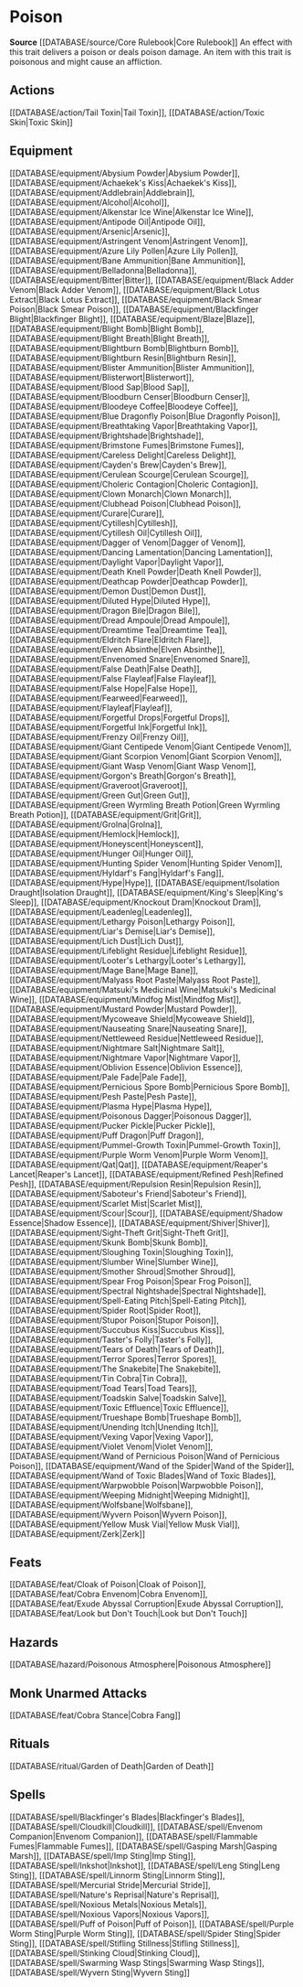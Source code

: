 ﻿---
id: '126'
name: Poison
rarity: Common
rus_type_level: null
source: '[[DATABASE/source/Core Rulebook|Core Rulebook]]'
trait:
- Poison
type: Trait

---
# Poison

**Source** [[DATABASE/source/Core Rulebook|Core Rulebook]] 
An effect with this trait delivers a poison or deals poison damage. An item with this trait is poisonous and might cause an affliction.

## Actions

[[DATABASE/action/Tail Toxin|Tail Toxin]], [[DATABASE/action/Toxic Skin|Toxic Skin]]

## Equipment

[[DATABASE/equipment/Abysium Powder|Abysium Powder]], [[DATABASE/equipment/Achaekek's Kiss|Achaekek's Kiss]], [[DATABASE/equipment/Addlebrain|Addlebrain]], [[DATABASE/equipment/Alcohol|Alcohol]], [[DATABASE/equipment/Alkenstar Ice Wine|Alkenstar Ice Wine]], [[DATABASE/equipment/Antipode Oil|Antipode Oil]], [[DATABASE/equipment/Arsenic|Arsenic]], [[DATABASE/equipment/Astringent Venom|Astringent Venom]], [[DATABASE/equipment/Azure Lily Pollen|Azure Lily Pollen]], [[DATABASE/equipment/Bane Ammunition|Bane Ammunition]], [[DATABASE/equipment/Belladonna|Belladonna]], [[DATABASE/equipment/Bitter|Bitter]], [[DATABASE/equipment/Black Adder Venom|Black Adder Venom]], [[DATABASE/equipment/Black Lotus Extract|Black Lotus Extract]], [[DATABASE/equipment/Black Smear Poison|Black Smear Poison]], [[DATABASE/equipment/Blackfinger Blight|Blackfinger Blight]], [[DATABASE/equipment/Blaze|Blaze]], [[DATABASE/equipment/Blight Bomb|Blight Bomb]], [[DATABASE/equipment/Blight Breath|Blight Breath]], [[DATABASE/equipment/Blightburn Bomb|Blightburn Bomb]], [[DATABASE/equipment/Blightburn Resin|Blightburn Resin]], [[DATABASE/equipment/Blister Ammunition|Blister Ammunition]], [[DATABASE/equipment/Blisterwort|Blisterwort]], [[DATABASE/equipment/Blood Sap|Blood Sap]], [[DATABASE/equipment/Bloodburn Censer|Bloodburn Censer]], [[DATABASE/equipment/Bloodeye Coffee|Bloodeye Coffee]], [[DATABASE/equipment/Blue Dragonfly Poison|Blue Dragonfly Poison]], [[DATABASE/equipment/Breathtaking Vapor|Breathtaking Vapor]], [[DATABASE/equipment/Brightshade|Brightshade]], [[DATABASE/equipment/Brimstone Fumes|Brimstone Fumes]], [[DATABASE/equipment/Careless Delight|Careless Delight]], [[DATABASE/equipment/Cayden's Brew|Cayden's Brew]], [[DATABASE/equipment/Cerulean Scourge|Cerulean Scourge]], [[DATABASE/equipment/Choleric Contagion|Choleric Contagion]], [[DATABASE/equipment/Clown Monarch|Clown Monarch]], [[DATABASE/equipment/Clubhead Poison|Clubhead Poison]], [[DATABASE/equipment/Curare|Curare]], [[DATABASE/equipment/Cytillesh|Cytillesh]], [[DATABASE/equipment/Cytillesh Oil|Cytillesh Oil]], [[DATABASE/equipment/Dagger of Venom|Dagger of Venom]], [[DATABASE/equipment/Dancing Lamentation|Dancing Lamentation]], [[DATABASE/equipment/Daylight Vapor|Daylight Vapor]], [[DATABASE/equipment/Death Knell Powder|Death Knell Powder]], [[DATABASE/equipment/Deathcap Powder|Deathcap Powder]], [[DATABASE/equipment/Demon Dust|Demon Dust]], [[DATABASE/equipment/Diluted Hype|Diluted Hype]], [[DATABASE/equipment/Dragon Bile|Dragon Bile]], [[DATABASE/equipment/Dread Ampoule|Dread Ampoule]], [[DATABASE/equipment/Dreamtime Tea|Dreamtime Tea]], [[DATABASE/equipment/Eldritch Flare|Eldritch Flare]], [[DATABASE/equipment/Elven Absinthe|Elven Absinthe]], [[DATABASE/equipment/Envenomed Snare|Envenomed Snare]], [[DATABASE/equipment/False Death|False Death]], [[DATABASE/equipment/False Flayleaf|False Flayleaf]], [[DATABASE/equipment/False Hope|False Hope]], [[DATABASE/equipment/Fearweed|Fearweed]], [[DATABASE/equipment/Flayleaf|Flayleaf]], [[DATABASE/equipment/Forgetful Drops|Forgetful Drops]], [[DATABASE/equipment/Forgetful Ink|Forgetful Ink]], [[DATABASE/equipment/Frenzy Oil|Frenzy Oil]], [[DATABASE/equipment/Giant Centipede Venom|Giant Centipede Venom]], [[DATABASE/equipment/Giant Scorpion Venom|Giant Scorpion Venom]], [[DATABASE/equipment/Giant Wasp Venom|Giant Wasp Venom]], [[DATABASE/equipment/Gorgon's Breath|Gorgon's Breath]], [[DATABASE/equipment/Graveroot|Graveroot]], [[DATABASE/equipment/Green Gut|Green Gut]], [[DATABASE/equipment/Green Wyrmling Breath Potion|Green Wyrmling Breath Potion]], [[DATABASE/equipment/Grit|Grit]], [[DATABASE/equipment/Grolna|Grolna]], [[DATABASE/equipment/Hemlock|Hemlock]], [[DATABASE/equipment/Honeyscent|Honeyscent]], [[DATABASE/equipment/Hunger Oil|Hunger Oil]], [[DATABASE/equipment/Hunting Spider Venom|Hunting Spider Venom]], [[DATABASE/equipment/Hyldarf's Fang|Hyldarf's Fang]], [[DATABASE/equipment/Hype|Hype]], [[DATABASE/equipment/Isolation Draught|Isolation Draught]], [[DATABASE/equipment/King's Sleep|King's Sleep]], [[DATABASE/equipment/Knockout Dram|Knockout Dram]], [[DATABASE/equipment/Leadenleg|Leadenleg]], [[DATABASE/equipment/Lethargy Poison|Lethargy Poison]], [[DATABASE/equipment/Liar's Demise|Liar's Demise]], [[DATABASE/equipment/Lich Dust|Lich Dust]], [[DATABASE/equipment/Lifeblight Residue|Lifeblight Residue]], [[DATABASE/equipment/Looter's Lethargy|Looter's Lethargy]], [[DATABASE/equipment/Mage Bane|Mage Bane]], [[DATABASE/equipment/Malyass Root Paste|Malyass Root Paste]], [[DATABASE/equipment/Matsuki's Medicinal Wine|Matsuki's Medicinal Wine]], [[DATABASE/equipment/Mindfog Mist|Mindfog Mist]], [[DATABASE/equipment/Mustard Powder|Mustard Powder]], [[DATABASE/equipment/Mycoweave Shield|Mycoweave Shield]], [[DATABASE/equipment/Nauseating Snare|Nauseating Snare]], [[DATABASE/equipment/Nettleweed Residue|Nettleweed Residue]], [[DATABASE/equipment/Nightmare Salt|Nightmare Salt]], [[DATABASE/equipment/Nightmare Vapor|Nightmare Vapor]], [[DATABASE/equipment/Oblivion Essence|Oblivion Essence]], [[DATABASE/equipment/Pale Fade|Pale Fade]], [[DATABASE/equipment/Pernicious Spore Bomb|Pernicious Spore Bomb]], [[DATABASE/equipment/Pesh Paste|Pesh Paste]], [[DATABASE/equipment/Plasma Hype|Plasma Hype]], [[DATABASE/equipment/Poisonous Dagger|Poisonous Dagger]], [[DATABASE/equipment/Pucker Pickle|Pucker Pickle]], [[DATABASE/equipment/Puff Dragon|Puff Dragon]], [[DATABASE/equipment/Pummel-Growth Toxin|Pummel-Growth Toxin]], [[DATABASE/equipment/Purple Worm Venom|Purple Worm Venom]], [[DATABASE/equipment/Qat|Qat]], [[DATABASE/equipment/Reaper's Lancet|Reaper's Lancet]], [[DATABASE/equipment/Refined Pesh|Refined Pesh]], [[DATABASE/equipment/Repulsion Resin|Repulsion Resin]], [[DATABASE/equipment/Saboteur's Friend|Saboteur's Friend]], [[DATABASE/equipment/Scarlet Mist|Scarlet Mist]], [[DATABASE/equipment/Scour|Scour]], [[DATABASE/equipment/Shadow Essence|Shadow Essence]], [[DATABASE/equipment/Shiver|Shiver]], [[DATABASE/equipment/Sight-Theft Grit|Sight-Theft Grit]], [[DATABASE/equipment/Skunk Bomb|Skunk Bomb]], [[DATABASE/equipment/Sloughing Toxin|Sloughing Toxin]], [[DATABASE/equipment/Slumber Wine|Slumber Wine]], [[DATABASE/equipment/Smother Shroud|Smother Shroud]], [[DATABASE/equipment/Spear Frog Poison|Spear Frog Poison]], [[DATABASE/equipment/Spectral Nightshade|Spectral Nightshade]], [[DATABASE/equipment/Spell-Eating Pitch|Spell-Eating Pitch]], [[DATABASE/equipment/Spider Root|Spider Root]], [[DATABASE/equipment/Stupor Poison|Stupor Poison]], [[DATABASE/equipment/Succubus Kiss|Succubus Kiss]], [[DATABASE/equipment/Taster's Folly|Taster's Folly]], [[DATABASE/equipment/Tears of Death|Tears of Death]], [[DATABASE/equipment/Terror Spores|Terror Spores]], [[DATABASE/equipment/The Snakebite|The Snakebite]], [[DATABASE/equipment/Tin Cobra|Tin Cobra]], [[DATABASE/equipment/Toad Tears|Toad Tears]], [[DATABASE/equipment/Toadskin Salve|Toadskin Salve]], [[DATABASE/equipment/Toxic Effluence|Toxic Effluence]], [[DATABASE/equipment/Trueshape Bomb|Trueshape Bomb]], [[DATABASE/equipment/Unending Itch|Unending Itch]], [[DATABASE/equipment/Vexing Vapor|Vexing Vapor]], [[DATABASE/equipment/Violet Venom|Violet Venom]], [[DATABASE/equipment/Wand of Pernicious Poison|Wand of Pernicious Poison]], [[DATABASE/equipment/Wand of the Spider|Wand of the Spider]], [[DATABASE/equipment/Wand of Toxic Blades|Wand of Toxic Blades]], [[DATABASE/equipment/Warpwobble Poison|Warpwobble Poison]], [[DATABASE/equipment/Weeping Midnight|Weeping Midnight]], [[DATABASE/equipment/Wolfsbane|Wolfsbane]], [[DATABASE/equipment/Wyvern Poison|Wyvern Poison]], [[DATABASE/equipment/Yellow Musk Vial|Yellow Musk Vial]], [[DATABASE/equipment/Zerk|Zerk]]

## Feats

[[DATABASE/feat/Cloak of Poison|Cloak of Poison]], [[DATABASE/feat/Cobra Envenom|Cobra Envenom]], [[DATABASE/feat/Exude Abyssal Corruption|Exude Abyssal Corruption]], [[DATABASE/feat/Look but Don't Touch|Look but Don't Touch]]

## Hazards

[[DATABASE/hazard/Poisonous Atmosphere|Poisonous Atmosphere]]

## Monk Unarmed Attacks

[[DATABASE/feat/Cobra Stance|Cobra Fang]]

## Rituals

[[DATABASE/ritual/Garden of Death|Garden of Death]]

## Spells

[[DATABASE/spell/Blackfinger's Blades|Blackfinger's Blades]], [[DATABASE/spell/Cloudkill|Cloudkill]], [[DATABASE/spell/Envenom Companion|Envenom Companion]], [[DATABASE/spell/Flammable Fumes|Flammable Fumes]], [[DATABASE/spell/Gasping Marsh|Gasping Marsh]], [[DATABASE/spell/Imp Sting|Imp Sting]], [[DATABASE/spell/Inkshot|Inkshot]], [[DATABASE/spell/Leng Sting|Leng Sting]], [[DATABASE/spell/Linnorm Sting|Linnorm Sting]], [[DATABASE/spell/Mercurial Stride|Mercurial Stride]], [[DATABASE/spell/Nature's Reprisal|Nature's Reprisal]], [[DATABASE/spell/Noxious Metals|Noxious Metals]], [[DATABASE/spell/Noxious Vapors|Noxious Vapors]], [[DATABASE/spell/Puff of Poison|Puff of Poison]], [[DATABASE/spell/Purple Worm Sting|Purple Worm Sting]], [[DATABASE/spell/Spider Sting|Spider Sting]], [[DATABASE/spell/Stifling Stillness|Stifling Stillness]], [[DATABASE/spell/Stinking Cloud|Stinking Cloud]], [[DATABASE/spell/Swarming Wasp Stings|Swarming Wasp Stings]], [[DATABASE/spell/Wyvern Sting|Wyvern Sting]]